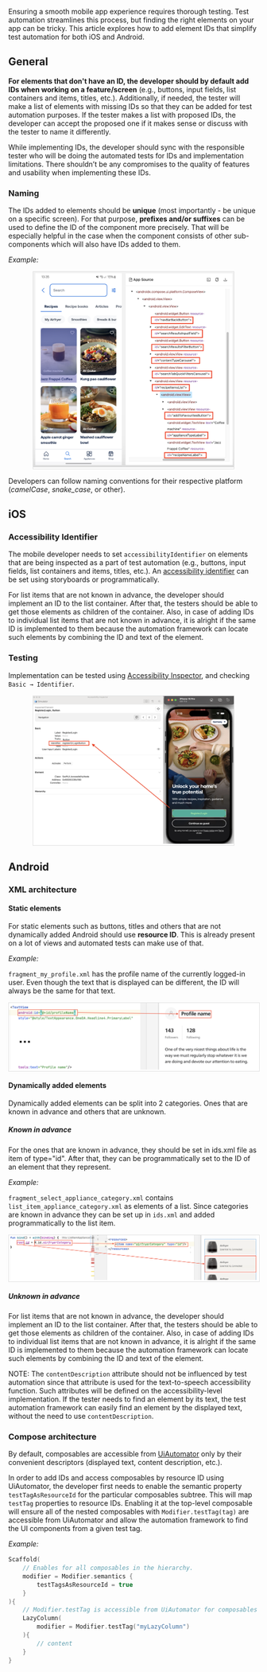 Ensuring a smooth mobile app experience requires thorough testing. Test automation streamlines this process, but finding the right elements on your app can be tricky. This article explores how to add element IDs that simplify test automation for both iOS and Android.

## General

**For elements that don't have an ID, the developer should by default add IDs when working on a feature/screen** (e.g., buttons, input fields, list containers and items, titles, etc.). Additionally, if needed, the tester will make a list of elements with missing IDs so that they can be added for test automation purposes. If the tester makes a list with proposed IDs, the developer can accept the proposed one if it makes sense or discuss with the tester to name it differently.

While implementing IDs, the developer should sync with the responsible tester who will be doing the automated tests for IDs and implementation limitations. There shouldn’t be any compromises to the quality of features and usability when implementing these IDs.

### Naming

The IDs added to elements should be **unique** (most importantly - be unique on a specific screen). For that purpose, **prefixes and/or suffixes** can be used to define the ID of the component more precisely. That will be especially helpful in the case when the component consists of other sub-components which will also have IDs added to them.

*Example:* 

<span style="display:block; border: 1px solid #e0e0e0; margin-top:15px; margin-bottom:15px; margin-left:auto; margin-right:auto; width:80%;">![Android Naming Example](/img/test_automation/mobile/TA_Naming.png)</span>

Developers can follow naming conventions for their respective platform (*camelCase*, *snake_case*, or other).

## iOS

### Accessibility Identifier

The mobile developer needs to set `accessibilityIdentifier` on elements that are being inspected as a part of test automation (e.g., buttons, input fields, list containers and items, titles, etc.). An [accessibility identifier](https://developer.apple.com/documentation/uikit/uiaccessibilityidentification/1623132-accessibilityidentifier) can be set using storyboards or programmatically.

For list items that are not known in advance, the developer should implement an ID to the list container. After that, the testers should be able to get those elements as children of the container. Also, in case of adding IDs to individual list items that are not known in advance, it is alright if the same ID is implemented to them because the automation framework can locate such elements by combining the ID and text of the element.

### Testing

Implementation can be tested using [Accessibility Inspector](https://developer.apple.com/videos/play/wwdc2019/257/), and checking `Basic → Identifier`.

<span style="display:block; border: 1px solid #e0e0e0; margin-top:15px; margin-bottom:15px; margin-left:auto; margin-right:auto; width:80%;">![iOS Accessibility Inspector](/img/test_automation/mobile/TA_iOS_Accessibility_Inspector.png)</span>

## Android

### XML architecture

#### Static elements

For static elements such as buttons, titles and others that are not dynamically added Android should use **resource ID**. This is already present on a lot of views and automated tests can make use of that.
 
*Example:*

`fragment_my_profile.xml` has the profile name of the currently logged-in user. Even though the text that is displayed can be different, the ID will always be the same for that text.

<span style="display:block; border: 1px solid #e0e0e0; margin-top:15px; margin-bottom:15px; margin-left:auto; margin-right:auto; width:100%;">![Android Static Element Example](/img/test_automation/mobile/TA_Android_Static.png)</span>

#### Dynamically added elements

Dynamically added elements can be split into 2 categories. Ones that are known in advance and others that are unknown.

##### Known in advance
For the ones that are known in advance, they should be set in ids.xml file as item of type="id". After that, they can be programmatically set to the ID of an element that they represent.

*Example:*

`fragment_select_appliance_category.xml` contains `list_item_appliance_category.xml` as elements of a list. Since categories are known in advance they can be set up in `ids.xml` and added programmatically to the list item.

<span style="display:block; border: 1px solid #e0e0e0; margin-top:15px; margin-bottom:15px; margin-left:auto; margin-right:auto; width:100%;">![Android Dynamic Element Example](/img/test_automation/mobile/TA_Android_Dynamic.png)</span>

##### Unknown in advance

For list items that are not known in advance, the developer should implement an ID to the list container. After that, the testers should be able to get those elements as children of the container. Also, in case of adding IDs to individual list items that are not known in advance, it is alright if the same ID is implemented to them because the automation framework can locate such elements by combining the ID and text of the element.

NOTE: The `contentDescription` attribute should not be influenced by test automation since that attribute is used for the text-to-speech accessibility function. Such attributes will be defined on the accessibility-level implementation. If the tester needs to find an element by its text, the test automation framework can easily find an element by the displayed text, without the need to use `contentDescription`.

### Compose architecture

By default, composables are accessible from [UiAutomator](https://developer.android.com/training/testing/other-components/ui-automator) only by their convenient descriptors (displayed text, content description, etc.). 

In order to add IDs and access composables by resource ID using UiAutomator, the developer first needs to enable the semantic property `testTagAsResourceId` for the particular composables subtree. This will map `testTag` properties to resource IDs. Enabling it at the top-level composable will ensure all of the nested composables with `Modifier.testTag(tag)` are accessible from UiAutomator and allow the automation framework to find the UI components from a given test tag.

*Example:*

```kotlin
Scaffold(
    // Enables for all composables in the hierarchy.
    modifier = Modifier.semantics {
        testTagsAsResourceId = true
    }
){
    // Modifier.testTag is accessible from UiAutomator for composables nested here.
    LazyColumn(
        modifier = Modifier.testTag("myLazyColumn")
    ){
        // content
    }
}
```
